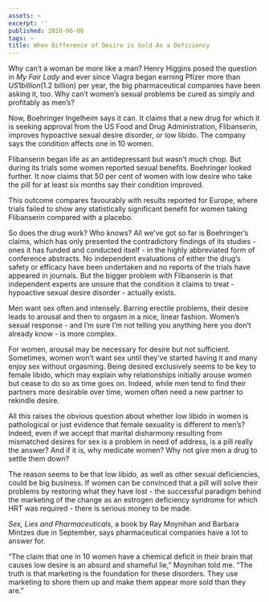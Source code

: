 ```yaml
---
assets: ~
excerpt: ''
published: 2010-06-06
tags: ~
title: When Difference of Desire is Sold As a Deficiency
---
```

Why can’t a woman be more like a man? Henry Higgins posed the question
in *My Fair Lady* and ever since Viagra began earning Pfizer more than
$US1 billion ($1.2 billion) per year, the big pharmaceutical companies
have been asking it, too. Why can’t women’s sexual problems be cured as
simply and profitably as men’s?

Now, Boehringer Ingelheim says it can. It claims that a new drug for
which it is seeking approval from the US Food and Drug Administration,
Flibanserin, improves hypoactive sexual desire disorder, or low libido.
The company says the condition affects one in 10 women.

Flibanserin began life as an antidepressant but wasn’t much chop. But
during its trials some women reported sexual benefits. Boehringer looked
further. It now claims that 50 per cent of women with low desire who
take the pill for at least six months say their condition improved.

This outcome compares favourably with results reported for Europe, where
trials failed to show any statistically significant benefit for women
taking Flibanserin compared with a placebo.

So does the drug work? Who knows? All we’ve got so far is Boehringer’s
claims, which has only presented the contradictory findings of its
studies - ones it has funded and conducted itself - in the highly
abbreviated form of conference abstracts. No independent evaluations of
either the drug’s safety or efficacy have been undertaken and no reports
of the trials have appeared in journals. But the bigger problem with
Flibanserin is that independent experts are unsure that the condition it
claims to treat - hypoactive sexual desire disorder - actually exists.

Men want sex often and intensely. Barring erectile problems, their
desire leads to arousal and then to orgasm in a nice, linear fashion.
Women’s sexual response - and I’m sure I’m not telling you anything here
you don’t already know - is more complex.

For women, arousal may be necessary for desire but not sufficient.
Sometimes, women won’t want sex until they’ve started having it and many
enjoy sex without orgasming. Being desired exclusively seems to be key
to female libido, which may explain why relationships initially arouse
women but cease to do so as time goes on. Indeed, while men tend to find
their partners more desirable over time, women often need a new partner
to rekindle desire.

All this raises the obvious question about whether low libido in women
is pathological or just evidence that female sexuality is different to
men’s? Indeed, even if we accept that marital disharmony resulting from
mismatched desires for sex is a problem in need of address, is a pill
really the answer? And if it is, why medicate women? Why not give men a
drug to settle them down?

The reason seems to be that low libido, as well as other sexual
deficiencies, could be big business. If women can be convinced that a
pill will solve their problems by restoring what they have lost - the
successful paradigm behind the marketing of the change as an estrogen
deficiency syndrome for which HRT was required - there is serious money
to be made.

*Sex, Lies and Pharmaceuticals*, a book by Ray Moynihan and Barbara
Mintzes due in September, says pharmaceutical companies have a lot to
answer for.

“The claim that one in 10 women have a chemical deficit in their brain
that causes low desire is an absurd and shameful lie,” Moynihan told me.
“The truth is that marketing is the foundation for these disorders. They
use marketing to shore them up and make them appear more sold than they
are.”